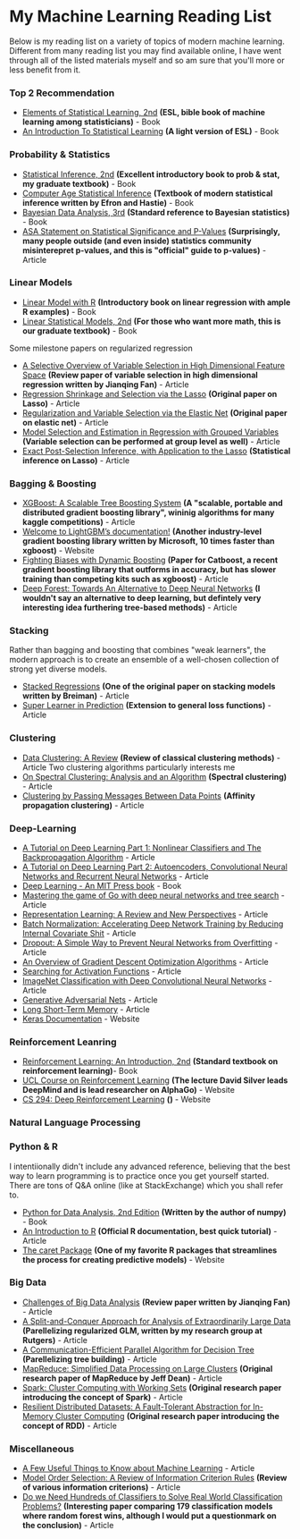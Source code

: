 # My Machine Learning Reading List
Below is my reading list on a variety of topics of modern machine learning. Different from many reading list you may find available online, I have went through all of the listed materials myself and so am sure that you'll more or less benefit from it.

### Top 2 Recommendation

* [Elements of Statistical Learning, 2nd](http://web.stanford.edu/~hastie/ElemStatLearn/printings/ESLII_print12.pdf) **(ESL, bible book of machine learning among statisticians)** - Book
* [An Introduction To Statistical Learning](http://www-bcf.usc.edu/~gareth/ISL/) **(A light version of ESL)** - Book

### Probability & Statistics

* [Statistical Inference, 2nd](https://www.amazon.com/Statistical-Inference-George-Casella/dp/0534243126) **(Excellent introductory book to prob & stat, my graduate textbook)** - Book
* [Computer Age Statistical Inference](https://web.stanford.edu/~hastie/CASI_files/PDF/casi.pdf) **(Textbook of modern statistical inference written by Efron and Hastie)** - Book
* [Bayesian Data Analysis, 3rd](https://www.amazon.com/Bayesian-Analysis-Chapman-Statistical-Science/dp/1439840954) **(Standard reference to Bayesian statistics)** - Book
* [ASA Statement on Statistical Significance and P-Values](http://amstat.tandfonline.com/doi/pdf/10.1080/00031305.2016.1154108?needAccess=true) **(Surprisingly, many people outside (and even inside) statistics community misinterepret p-values, and this is "official" guide to p-values)** - Article

### Linear Models

* [Linear Model with R](http://www.utstat.toronto.edu/~brunner/books/LinearModelsWithR.pdf) **(Introductory book on linear regression with ample R examples)** - Book
* [Linear Statistical Models, 2nd](https://www.amazon.com/Linear-Statistical-Models-James-Stapleton/dp/0470231467) **(For those who want more math, this is our graduate textbook)** - Book

Some milestone papers on regularized regression
* [A Selective Overview of Variable Selection in High Dimensional Feature Space](https://arxiv.org/pdf/0910.1122.pdf) **(Review paper of variable selection in high dimensional regression written by Jianqing Fan)** - Article
* [Regression Shrinkage and Selection via the Lasso](https://statweb.stanford.edu/~tibs/lasso/lasso.pdf) **(Original paper on Lasso)** - Article
* [Regularization and Variable Selection via the Elastic Net](https://web.stanford.edu/~hastie/Papers/B67.2%20(2005)%20301-320%20Zou%20&%20Hastie.pdf) **(Original paper on elastic net)** - Article
* [Model Selection and Estimation in Regression with Grouped Variables](http://citeseerx.ist.psu.edu/viewdoc/download?doi=10.1.1.366.4278&rep=rep1&type=pdf) **(Variable selection can be performed at group level as well)** - Article
* [Exact Post-Selection Inference, with Application to the Lasso](https://arxiv.org/abs/1311.6238.pdf) **(Statistical inference on Lasso)** - Article

### Bagging & Boosting

* [XGBoost: A Scalable Tree Boosting System](https://arxiv.org/pdf/1603.02754.pdf) **(A "scalable, portable and distributed gradient boosting library", wininig algorithms for many kaggle competitions)** - Article
* [Welcome to LightGBM’s documentation!](https://lightgbm.readthedocs.io/en/latest/) **(Another industry-level gradient boosting library written by Microsoft, 10 times faster than xgboost)** - Website
* [Fighting Biases with Dynamic Boosting](https://arxiv.org/pdf/1706.09516.pdf) **(Paper for Catboost, a recent gradient boosting library that outforms in accuracy, but has slower training than competing kits such as xgboost)** - Article
* [Deep Forest: Towards An Alternative to Deep Neural Networks](https://arxiv.org/pdf/1702.08835.pdf) **(I wouldn't say an alternative to deep learning, but defintely very interesting idea furthering tree-based methods)** - Article

### Stacking

Rather than bagging and boosting that combines "weak learners", the modern approach is to create an ensemble of a well-chosen collection of strong yet diverse models.
* [Stacked Regressions](http://statistics.berkeley.edu/sites/default/files/tech-reports/367.pdf) **(One of the original paper on stacking models written by Breiman)** - Article
* [Super Learner in Prediction](http://biostats.bepress.com/cgi/viewcontent.cgi?article=1226&context=ucbbiostat) **(Extension to general loss functions)** - Article

### Clustering

* [Data Clustering: A Review](https://www.cs.rutgers.edu/~mlittman/courses/lightai03/jain99data.pdf) **(Review of classical clustering methods)** - Article
Two clustering algorithms particularly interests me
* [On Spectral Clustering: Analysis and an Algorithm](http://ai.stanford.edu/~ang/papers/nips01-spectral.pdf) **(Spectral clustering)** - Article
* [Clustering by Passing Messages Between Data Points](http://www.psi.toronto.edu/affinitypropagation/FreyDueckScience07.pdf) **(Affinity propagation clustering)** - Article

### Deep-Learning
* [A Tutorial on Deep Learning Part 1: Nonlinear Classifiers and The Backpropagation Algorithm](http://ai.stanford.edu/~quocle/tutorial1.pdf) - Article
* [A Tutorial on Deep Learning Part 2: Autoencoders, Convolutional Neural Networks and Recurrent Neural Networks](http://ai.stanford.edu/~quocle/tutorial2.pdf) - Article
* [Deep Learning - An MIT Press book](http://www.deeplearningbook.org/) - Book
* [Mastering the game of Go with deep neural networks and tree search](https://gogameguru.com/i/2016/03/deepmind-mastering-go.pdf) - Article
* [Representation Learning: A Review and New Perspectives](https://arxiv.org/pdf/1206.5538.pdf) - Article
* [Batch Normalization: Accelerating Deep Network Training by Reducing Internal Covariate Shit](https://arxiv.org/pdf/1502.03167v3.pdf) - Article
* [Dropout: A Simple Way to Prevent Neural Networks from Overfitting](https://www.cs.toronto.edu/~hinton/absps/JMLRdropout.pdf) - Article
* [An Overview of Gradient Descent Optimization Algorithms](https://arxiv.org/pdf/1609.04747.pdf) - Article
* [Searching for Activation Functions](https://arxiv.org/pdf/1710.05941.pdf) - Article
* [ImageNet Classification with Deep Convolutional Neural Networks](https://www.nvidia.cn/content/tesla/pdf/machine-learning/imagenet-classification-with-deep-convolutional-nn.pdf) - Article
* [Generative Adversarial Nets](https://papers.nips.cc/paper/5423-generative-adversarial-nets.pdf) - Article
* [Long Short-Term Memory](https://dl.acm.org/citation.cfm?id=1246450) - Article
* [Keras Documentation](https://keras.io/) - Website

### Reinforcement Leanring

* [Reinforcement Learning: An Introduction, 2nd](http://ufal.mff.cuni.cz/~straka/courses/npfl114/2016/sutton-bookdraft2016sep.pdf) **(Standard textbook on reinforcement learning)**- Book
* [UCL Course on Reinforcement Learning](http://www0.cs.ucl.ac.uk/staff/d.silver/web/Teaching.html) **(The lecture David Silver leads DeepMind and is lead researcher on AlphaGo)** - Website
* [CS 294: Deep Reinforcement Learning](http://rll.berkeley.edu/deeprlcourse/) **()** - Website

### Natural Language Processing

### Python & R

I intentiionally didn't include any advanced reference, believing that the best way to learn programming is to practice once you get yourself started. There are tons of Q&A online (like at StackExchange) which you shall refer to.
* [Python for Data Analysis, 2nd Edition](http://shop.oreilly.com/product/0636920050896.do) **(Written by the author of numpy)** - Book
* [An Introduction to R](https://cran.r-project.org/doc/manuals/r-release/R-intro.pdf) **(Official R documentation, best quick tutorial)** - Article
* [The caret Package](http://topepo.github.io/caret/index.html) **(One of my favorite R packages that streamlines the process for creating predictive models)** - Website

### Big Data

* [Challenges of Big Data Analysis](https://arxiv.org/pdf/1308.1479.pdf) **(Review paper written by Jianqing Fan)** - Article
* [A Split-and-Conquer Approach for Analysis of Extraordinarily Large Data](http://www3.stat.sinica.edu.tw/sstest/oldpdf/A24n49.pdf) **(Parellelizing regularized GLM, written by my research group at Rutgers)** - Article
* [A Communication-Efficient Parallel Algorithm for Decision Tree](https://arxiv.org/pdf/1611.01276.pdf) **(Parellelizing tree building)** - Article
* [MapReduce: Simplified Data Processing on Large Clusters](https://static.googleusercontent.com/media/research.google.com/en//archive/mapreduce-osdi04.pdf) **(Original research paper of MapReduce by Jeff Dean)** - Article
* [Spark: Cluster Computing with Working Sets](https://www.usenix.org/legacy/event/hotcloud10/tech/full_papers/Zaharia.pdf) **(Original research paper introducing the concept of Spark)** - Article
* [Resilient Distributed Datasets: A Fault-Tolerant Abstraction for In-Memory Cluster Computing](https://www.usenix.org/system/files/conference/nsdi12/nsdi12-final138.pdf) **(Original research paper introducing the concept of RDD)** - Article

### Miscellaneous
* [A Few Useful Things to Know about Machine Learning](https://homes.cs.washington.edu/~pedrod/papers/cacm12.pdf) - Article
* [Model Order Selection: A Review of Information Criterion Rules](http://www.sal.ufl.edu/eel6935/2008/01311138_ModelOrderSelection_Stoica.pdf) **(Review of various information criterions)** - Article
* [Do we Need Hundreds of Classifiers to Solve Real World Classification Problems?](http://jmlr.org/papers/volume15/delgado14a/delgado14a.pdf) **(Interesting paper comparing 179 classification models where random forest wins, although I would put a questionmark on the conclusion)** - Article
